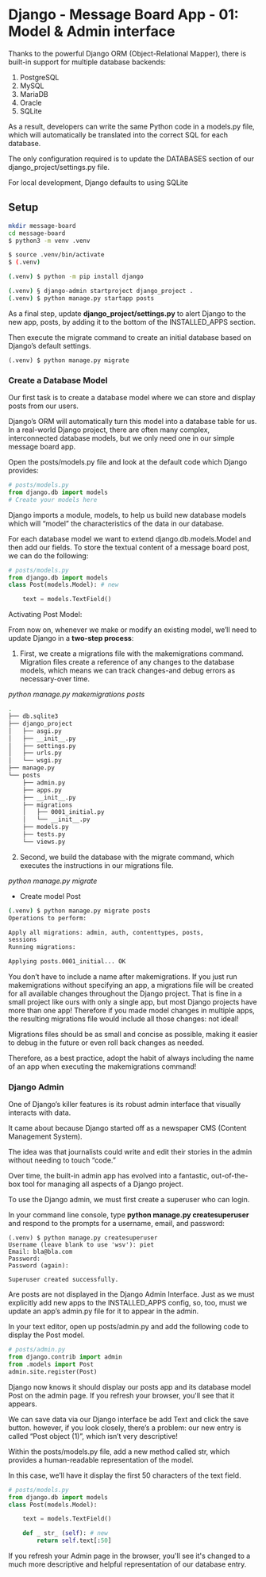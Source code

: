 # Django - Message Board App - 01: Model & Admin interface

Thanks to the powerful Django ORM (Object-Relational Mapper), there
is built-in support for multiple database backends: 

1. PostgreSQL
2. MySQL
3. MariaDB
4. Oracle
5. SQLite

As a result, developers can write the same Python code in a models.py file, which will automatically be translated into the correct SQL for each database. 

The only configuration required is to update the DATABASES section of our django_project/settings.py
file.


For local development, Django defaults to using SQLite

## Setup

```bash
mkdir message-board
cd message-board
$ python3 -m venv .venv

$ source .venv/bin/activate
$ (.venv)

(.venv) $ python -m pip install django

(.venv) § django-admin startproject django_project .
(.venv) $ python manage.py startapp posts
```

As a final step, update **django_project/settings.py** to alert Django to
the new app, posts, by adding it to the bottom of the INSTALLED_APPS
section.

Then execute the migrate command to create an initial database based on
Django’s default settings.

```shell
(.venv) $ python manage.py migrate
```

### Create a Database Model

Our first task is to create a database model where we can store and display
posts from our users. 

Django’s ORM will automatically turn this model into
a database table for us.
In a real-world Django project, there are often many complex, interconnected database models, but we only need one in our simple
message board app.

Open the posts/models.py file and look at the default code which Django
provides:

```python
# posts/models.py
from django.db import models
# Create your models here
```

Django imports a module, models, to help us build new database models
which will “model” the characteristics of the data in our database.

For each database model we want to extend django.db.models.Model and then add our fields.
To store the textual content of a message board post, we can do the following:

```python
# posts/models.py
from django.db import models
class Post(models.Model): # new

    text = models.TextField()
```

Activating Post Model:

From now on, whenever we make or modify an existing model, we’ll need to update Django
in a **two-step process**:

1. First, we create a migrations file with the makemigrations command.
Migration files create a reference of any changes to the database models,
which means we can track changes-and debug errors as necessary-over
time.

*python manage.py makemigrations posts* 
```bash
.
├── db.sqlite3
├── django_project
│   ├── asgi.py
│   ├── __init__.py
│   ├── settings.py
│   ├── urls.py
│   └── wsgi.py
├── manage.py
└── posts
    ├── admin.py
    ├── apps.py
    ├── __init__.py
    ├── migrations
    │   ├── 0001_initial.py
    │   └── __init__.py
    ├── models.py
    ├── tests.py
    └── views.py

```

2. Second, we build the database with the migrate command, which
executes the instructions in our migrations file.

*python manage.py migrate*

- Create model Post

```bash
(.venv) $ python manage.py migrate posts
Operations to perform:

Apply all migrations: admin, auth, contenttypes, posts,
sessions
Running migrations:

Applying posts.0001_initial... OK

```

You don’t have to include a name after makemigrations. 
If you just run makemigrations without specifying an app, a migrations file will be
created for all available changes throughout the Django project. 
That is fine in a small project like ours with only a single app, but most Django projects
have more than one app!
Therefore if you made model changes in multiple apps, the resulting migrations file would include all those changes: not ideal! 


Migrations files should be as small and concise as possible, making it easier 
to debug in the future or even roll back changes as needed.

Therefore, as a best practice, adopt the habit of always including the name of an app when 
executing the makemigrations command!

### Django Admin

One of Django’s killer features is its robust admin interface that visually interacts with data. 

It came about because Django started off as a newspaper CMS (Content Management System). 

The idea was that journalists could write and edit their stories in the admin without needing to touch “code.” 

Over time, the built-in admin app has evolved into a fantastic, out-of-the-box tool for managing all aspects of a Django project.

To use the Django admin, we must first create a superuser who can login.

In your command line console, type **python manage.py createsuperuser**
and respond to the prompts for a username, email, and password:

```Shell
(.venv) $ python manage.py createsuperuser
Username (leave blank to use 'wsv'): piet
Email: bla@bla.com
Password:
Password (again):

Superuser created successfully.
```

Are posts are not displayed in the Django Admin Interface.
Just as we must explicitly add new apps to the INSTALLED_APPS config, so,
too, must we update an app’s admin.py file for it to appear in the admin.

In your text editor, open up posts/admin.py and add the following code to
display the Post model.

```python
# posts/admin.py
from django.contrib import admin
from .models import Post
admin.site.register(Post)
```

Django now knows it should display our posts app and its database model
Post on the admin page. If you refresh your browser, you'll see that it
appears.

We can save data via our Django interface be add Text and click the save button.
however, if you look closely, there’s a problem: our new entry is called “Post object (1)”,
which isn’t very descriptive!

Within the posts/models.py file, add a new method called str, which provides a human-readable representation of the model. 

In this case, we’ll have it display the first 50 characters of the text field.

```python
# posts/models.py
from django.db import models
class Post(models.Model):

    text = models.TextField()

    def _ str_ (self): # new
        return self.text[:50]
```

If you refresh your Admin page in the browser, you'll see it's changed to a
much more descriptive and helpful representation of our database entry.
